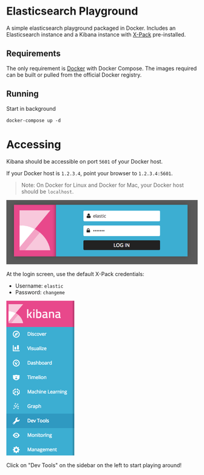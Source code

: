 # Elasticsearch Playground

A simple elasticsearch playground packaged in Docker. Includes an Elasticsearch instance and a Kibana instance with [X-Pack](https://www.elastic.co/products/x-pack) pre-installed.

## Requirements

The only requirement is [Docker](https://docs.docker.com/engine/installation/) with Docker Compose. The images required can be built or pulled from the official Docker registry.

## Running

Start in background
```
docker-compose up -d
```

# Accessing

Kibana should be accessible on port `5601` of your Docker host.

If your Docker host is `1.2.3.4`, point your browser to `1.2.3.4:5601`.

> Note: On Docker for Linux and Docker for Mac, your Docker host should be `localhost`.

![Login](screenshots/login.png)

At the login screen, use the default X-Pack credentials:

* Username: `elastic`
* Password: `changeme`

![Dev Tools](screenshots/dev_tools.png)

Click on "Dev Tools" on the sidebar on the left to start playing around!